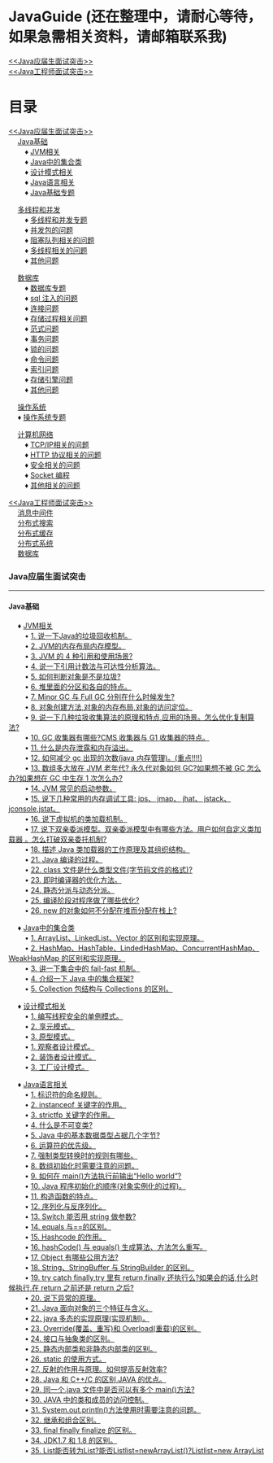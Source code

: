 # JavaGuide (还在整理中，请耐心等待，如果急需相关资料，请邮箱联系我)
<a href="#1"><<Java应届生面试突击>></a> <br>
<a href="#2"><<Java工程师面试突击>></a>

# 目录
<a href="#1"><<Java应届生面试突击>></a> <br>
&ensp;&ensp; <a href="#11">Java基础</a> <br>
&ensp;&ensp;&ensp;&ensp; ♦ <a href="#111">JVM相关</a> <br>
&ensp;&ensp;&ensp;&ensp; ♦ <a href="#112">Java中的集合类</a> <br>
&ensp;&ensp;&ensp;&ensp; ♦ <a href="#113">设计模式相关</a> <br>
&ensp;&ensp;&ensp;&ensp; ♦ <a href="#114">Java语言相关</a> <br>
&ensp;&ensp;&ensp;&ensp; ♦ <a href="#115">Java基础专题</a> <br>

&ensp;&ensp; <a href="#12">多线程和并发</a> <br>
&ensp;&ensp;&ensp;&ensp; ♦ <a href="#12">多线程和并发专题</a> <br>
&ensp;&ensp;&ensp;&ensp; ♦ <a href="#12">并发包的问题</a> <br>
&ensp;&ensp;&ensp;&ensp; ♦ <a href="#12">阻塞队列相关的问题</a> <br>
&ensp;&ensp;&ensp;&ensp; ♦ <a href="#12">多线程相关的问题</a> <br>
&ensp;&ensp;&ensp;&ensp; ♦ <a href="#12">其他问题</a> <br>

&ensp;&ensp;  <a href="#13">数据库</a> <br>
&ensp;&ensp;&ensp;&ensp; ♦ <a href="#13">数据库专题</a> <br>
&ensp;&ensp;&ensp;&ensp; ♦ <a href="#13">sql 注入的问题</a> <br>
&ensp;&ensp;&ensp;&ensp; ♦ <a href="#13">连接问题</a> <br>
&ensp;&ensp;&ensp;&ensp; ♦ <a href="#13">存储过程相关问题</a> <br>
&ensp;&ensp;&ensp;&ensp; ♦ <a href="#13">范式问题</a> <br>
&ensp;&ensp;&ensp;&ensp; ♦ <a href="#13">事务问题</a> <br>
&ensp;&ensp;&ensp;&ensp; ♦ <a href="#13">锁的问题</a> <br>
&ensp;&ensp;&ensp;&ensp; ♦ <a href="#13">命令问题</a> <br>
&ensp;&ensp;&ensp;&ensp; ♦ <a href="#13">索引问题</a> <br>
&ensp;&ensp;&ensp;&ensp; ♦ <a href="#13">存储引擎问题</a> <br>
&ensp;&ensp;&ensp;&ensp; ♦ <a href="#13">其他问题</a> <br>

&ensp;&ensp;  <a href="#14">操作系统</a> <br> 
&ensp;&ensp; ♦ [操作系统专题]() <br>

&ensp;&ensp;  <a href="#15">计算机网络</a> <br>
&ensp;&ensp;&ensp;&ensp; ♦ [TCP/IP相关的问题]() <br>
&ensp;&ensp;&ensp;&ensp; ♦ [HTTP 协议相关的问题]() <br>
&ensp;&ensp;&ensp;&ensp; ♦ [安全相关的问题]() <br>
&ensp;&ensp;&ensp;&ensp; ♦ [Socket 编程]() <br>
&ensp;&ensp;&ensp;&ensp; ♦ [其他相关的问题]() <br>

<a href="#2"><<Java工程师面试突击>></a> <br>
&ensp;&ensp;  <a href="#21">消息中间件</a> <br>
&ensp;&ensp;  <a href="#22">分布式搜索</a> <br>
&ensp;&ensp;  <a href="#23">分布式缓存</a> <br>
&ensp;&ensp;  <a href="#24">分布式系统</a> <br>
&ensp;&ensp;  <a href="#25">数据库</a> <br>

### <a name="1">Java应届生面试突击</a>

---
#### Java基础
&ensp;&ensp; ♦ [JVM相关]() <br>
&ensp;&ensp;&ensp;&ensp; • [1. 说一下Java的垃圾回收机制。]() <br>
&ensp;&ensp;&ensp;&ensp; • [2. JVM的内存布局内存模型。]() <br>
&ensp;&ensp;&ensp;&ensp; • [3. JVM 的 4 种引用和使用场景?]() <br>
&ensp;&ensp;&ensp;&ensp; • [4. 说一下引用计数法与可达性分析算法。]() <br>
&ensp;&ensp;&ensp;&ensp; • [5. 如何判断对象是不是垃圾?]() <br>
&ensp;&ensp;&ensp;&ensp; • [6. 堆里面的分区和各自的特点。]() <br>
&ensp;&ensp;&ensp;&ensp; • [7. Minor GC 与 Full GC 分别在什么时候发生?]() <br>
&ensp;&ensp;&ensp;&ensp; • [8. 对象创建方法,对象的内存布局,对象的访问定位。]() <br>
&ensp;&ensp;&ensp;&ensp; • [9. 说一下几种垃圾收集算法的原理和特点,应用的场景。怎么优化复制算法?]() <br>
&ensp;&ensp;&ensp;&ensp; • [10. GC 收集器有哪些?CMS 收集器与 G1 收集器的特点。]() <br>
&ensp;&ensp;&ensp;&ensp; • [11. 什么是内存泄露和内存溢出。]() <br>
&ensp;&ensp;&ensp;&ensp; • [12. 如何减少 gc 出现的次数(java 内存管理)。(重点!!!!)]() <br>
&ensp;&ensp;&ensp;&ensp; • [13. 数组多大放在 JVM 老年代? 永久代对象如何 GC?如果想不被 GC 怎么办?如果想在 GC 中生存 1 次怎么办?]() <br>
&ensp;&ensp;&ensp;&ensp; • [14. JVM 常见的启动参数。]() <br>
&ensp;&ensp;&ensp;&ensp; • [15. 说下几种常用的内存调试工具: jps、 jmap、 jhat、 jstack、 jconsole,jstat。]() <br>
&ensp;&ensp;&ensp;&ensp; • [16. 说下虚拟机的类加载机制。]() <br>
&ensp;&ensp;&ensp;&ensp; • [17. 说下双亲委派模型。双亲委派模型中有哪些方法。用户如何自定义类加载器 。怎么打破双亲委托机制?]() <br>
&ensp;&ensp;&ensp;&ensp; • [18. 描述 Java 类加载器的工作原理及其组织结构。]() <br>
&ensp;&ensp;&ensp;&ensp; • [21. Java 编译的过程。]() <br>
&ensp;&ensp;&ensp;&ensp; • [22. class 文件是什么类型文件(字节码文件的格式)?]() <br>
&ensp;&ensp;&ensp;&ensp; • [23. 即时编译器的优化方法。]() <br>
&ensp;&ensp;&ensp;&ensp; • [24. 静态分派与动态分派。]() <br>
&ensp;&ensp;&ensp;&ensp; • [25. 编译阶段对程序做了哪些优化?]() <br>
&ensp;&ensp;&ensp;&ensp; • [26. new 的对象如何不分配在堆而分配在栈上?]() <br>

&ensp;&ensp; ♦ [Java中的集合类]() <br>
&ensp;&ensp;&ensp;&ensp; • [1. ArrayList、LinkedList、Vector 的区别和实现原理。]() <br>
&ensp;&ensp;&ensp;&ensp; • [2. HashMap、HashTable、LindedHashMap、ConcurrentHashMap、WeakHashMap 的区别和实现原理。]() <br>
&ensp;&ensp;&ensp;&ensp; • [3. 讲一下集合中的 fail-fast 机制。]() <br>
&ensp;&ensp;&ensp;&ensp; • [4. 介绍一下 Java 中的集合框架?]() <br>
&ensp;&ensp;&ensp;&ensp; • [5. Collection 包结构与 Collections 的区别。]() <br>

&ensp;&ensp; ♦ [设计模式相关]() <br>
&ensp;&ensp;&ensp;&ensp; • [1. 编写线程安全的单例模式。]() <br>
&ensp;&ensp;&ensp;&ensp; • [2. 享元模式。]() <br>
&ensp;&ensp;&ensp;&ensp; • [3. 原型模式。]() <br>
&ensp;&ensp;&ensp;&ensp; • [1. 观察者设计模式。]() <br>
&ensp;&ensp;&ensp;&ensp; • [2. 装饰者设计模式。]() <br>
&ensp;&ensp;&ensp;&ensp; • [3. 工厂设计模式。]() <br>

&ensp;&ensp; ♦ [Java语言相关]() <br>
&ensp;&ensp;&ensp;&ensp; • [1. 标识符的命名规则。]() <br>
&ensp;&ensp;&ensp;&ensp; • [2. instanceof 关键字的作用。]() <br>
&ensp;&ensp;&ensp;&ensp; • [3. strictfp 关键字的作用。]() <br>
&ensp;&ensp;&ensp;&ensp; • [4. 什么是不可变类?]() <br>
&ensp;&ensp;&ensp;&ensp; • [5. Java 中的基本数据类型占据几个字节?]() <br>
&ensp;&ensp;&ensp;&ensp; • [6. 运算符的优先级。]() <br>
&ensp;&ensp;&ensp;&ensp; • [7. 强制类型转换时的规则有哪些。]() <br>
&ensp;&ensp;&ensp;&ensp; • [8. 数组初始化时需要注意的问题。]() <br>
&ensp;&ensp;&ensp;&ensp; • [9. 如何在 main()方法执行前输出“Hello world”?]() <br>
&ensp;&ensp;&ensp;&ensp; • [10. Java 程序初始化的顺序(对象实例化的过程)。]() <br>
&ensp;&ensp;&ensp;&ensp; • [11. 构造函数的特点。]() <br>
&ensp;&ensp;&ensp;&ensp; • [12. 序列化与反序列化。]() <br>
&ensp;&ensp;&ensp;&ensp; • [13. Switch 能否用 string 做参数?]() <br>
&ensp;&ensp;&ensp;&ensp; • [14. equals 与==的区别。]() <br>
&ensp;&ensp;&ensp;&ensp; • [15. Hashcode 的作用。]() <br>
&ensp;&ensp;&ensp;&ensp; • [16. hashCode() 与 equals() 生成算法、方法怎么重写。]() <br>
&ensp;&ensp;&ensp;&ensp; • [17. Object 有哪些公用方法?]() <br>
&ensp;&ensp;&ensp;&ensp; • [18. String、StringBuffer 与 StringBuilder 的区别。]() <br>
&ensp;&ensp;&ensp;&ensp; • [19. try catch finally,try 里有 return,finally 还执行么?如果会的话,什么时候执行,在 return 之前还是 return 之后?]() <br>
&ensp;&ensp;&ensp;&ensp; • [20. 说下异常的原理。]() <br>
&ensp;&ensp;&ensp;&ensp; • [21. Java 面向对象的三个特征与含义。]() <br>
&ensp;&ensp;&ensp;&ensp; • [22. java 多态的实现原理(实现机制)。]() <br>
&ensp;&ensp;&ensp;&ensp; • [23. Override(覆盖、重写)和 Overload(重载)的区别。]() <br>
&ensp;&ensp;&ensp;&ensp; • [24. 接口与抽象类的区别。]() <br>
&ensp;&ensp;&ensp;&ensp; • [25. 静态内部类和非静态内部类的区别。]() <br>
&ensp;&ensp;&ensp;&ensp; • [26. static 的使用方式。]() <br>
&ensp;&ensp;&ensp;&ensp; • [27. 反射的作用与原理。如何提高反射效率?]() <br>
&ensp;&ensp;&ensp;&ensp; • [28. Java 和 C++/C 的区别,JAVA 的优点。]() <br>
&ensp;&ensp;&ensp;&ensp; • [29. 同一个.java 文件中是否可以有多个 main()方法?]() <br>
&ensp;&ensp;&ensp;&ensp; • [30. JAVA 中的类和成员的访问控制。]() <br>
&ensp;&ensp;&ensp;&ensp; • [31. System.out.println()方法使用时需要注意的问题。]() <br>
&ensp;&ensp;&ensp;&ensp; • [32. 继承和组合区别。]() <br>
&ensp;&ensp;&ensp;&ensp; • [33. final finally finalize 的区别。]() <br>
&ensp;&ensp;&ensp;&ensp; • [34. JDK1.7 和 1.8 的区别。]() <br>
&ensp;&ensp;&ensp;&ensp; • [35. List<String>能否转为List<Object>?能否List<Object>list=newArrayList<String>()?List<String>list=new ArrayList<Object>()?原因?]()<br>
&ensp;&ensp;&ensp;&ensp; • [36. 泛型的好处?]() <br>

&ensp;&ensp; ♦ [Java基础专题]() <br>
&ensp;&ensp;&ensp;&ensp; • [1.String 中的”+”操作是怎么回事?]() <br>
&ensp;&ensp;&ensp;&ensp; • [2.StringBuilder 和 StringBuffer 底层是怎么实现的。]() <br>
&ensp;&ensp;&ensp;&ensp; • [3.String 类中常用的方法。]() <br>
&ensp;&ensp;&ensp;&ensp; • [4.创建虚引用的时候,构造方法传入一个 ReferenceQueue,作用是什么。]() <br>
&ensp;&ensp;&ensp;&ensp; • [5.栈溢出的原因和解决方法。]() <br>
&ensp;&ensp;&ensp;&ensp; • [6.HashMap 的加载因子的作用。]() <br>
&ensp;&ensp;&ensp;&ensp; • [7.HashMap 中的 key 可以是任意对象吗?(Set 中元素的内容可以改变吗?)]() <br>
&ensp;&ensp;&ensp;&ensp; • [8.如果你定义一个类,包括学号,姓名,分数,如何把这个对象作为 key?]() <br>
&ensp;&ensp;&ensp;&ensp; • [9.java 是如何实现跨平台的。]() <br>
&ensp;&ensp;&ensp;&ensp; • [10.什么是泛型,为什么要使用以及类型擦除。]() <br>
&ensp;&ensp;&ensp;&ensp; • [11.Java 中的 NIO,BIO 分别是什么。NIO 主要用来解决什么问题。]() <br>
&ensp;&ensp;&ensp;&ensp; • [12.面向对象的 6 个基本原则(设计模式的 6 个基本原则)。]() <br>
&ensp;&ensp;&ensp;&ensp; • [13.JDK 源码中用到的设计模式 。]() <br>              
&ensp;&ensp;&ensp;&ensp; • [14.执行 Student s = new Student();在内存中做了哪些事情?]() <br>
&ensp;&ensp;&ensp;&ensp; • [15.你知道的开源软件有哪些?]() <br>
&ensp;&ensp;&ensp;&ensp; • [16.String 型变量如何转成 int 型变量,反过来呢?]() <br>
&ensp;&ensp;&ensp;&ensp; • [17.怎么判断数组是 null 还是为空?]() <br>
&ensp;&ensp;&ensp;&ensp; • [18.怎样让一个线程放弃锁。]() <br>
&ensp;&ensp;&ensp;&ensp; • [19.IO 里面常见的类。]() <br>
&ensp;&ensp;&ensp;&ensp; • [20.xml 解析方式。]() <br>
                                 
#### 多线程和并发
&ensp;&ensp; ♦ [多线程和并发专题]() <br>
&ensp;&ensp;&ensp;&ensp; • [什么是缓存一致性问题,如何解决呢]() <br>
&ensp;&ensp;&ensp;&ensp; • [1.什么是缓存一致性问题?如何解决呢?]() <br>
&ensp;&ensp;&ensp;&ensp; • []() <br>
&ensp;&ensp;&ensp;&ensp; • []() <br>
&ensp;&ensp;&ensp;&ensp; • []() <br>
&ensp;&ensp;&ensp;&ensp; • []() <br>
&ensp;&ensp;&ensp;&ensp; • []() <br>
&ensp;&ensp;&ensp;&ensp; • []() <br>
&ensp;&ensp;&ensp;&ensp; • []() <br>
&ensp;&ensp; ♦ [并发包的问题]() <br>
&ensp;&ensp; ♦ [阻塞队列相关的问题]() <br>
&ensp;&ensp; ♦ [多线程相关的问题]() <br>
&ensp;&ensp; ♦ [其他问题]() <br>

#### 数据库
&ensp;&ensp; ♦ [数据库专题]() <br>
&ensp;&ensp; ♦ [sql 注入的问题]() <br>
&ensp;&ensp; ♦ [连接问题]() <br>
&ensp;&ensp; ♦ [存储过程相关问题]() <br>
&ensp;&ensp; ♦ [范式问题]() <br>
&ensp;&ensp; ♦ [事务问题]() <br>
&ensp;&ensp; ♦ [锁的问题]() <br>
&ensp;&ensp; ♦ [命令问题]() <br>
&ensp;&ensp; ♦ [索引问题]() <br>
&ensp;&ensp; ♦ [存储引擎问题]() <br>
&ensp;&ensp; ♦ [其他问题]() <br>

#### 操作系统
&ensp;&ensp; ♦ [操作系统专题]() <br>
&ensp;&ensp;&ensp;&ensp; • []() <br>

#### 计算机网络
&ensp;&ensp; ♦ [TCP/IP相关的问题]() <br>
&ensp;&ensp;&ensp;&ensp; • [OSI与TCP/IP各层的结构与功能,都有哪些协议,协所占端口号。]() <br>
&ensp;&ensp; ♦ [HTTP 协议相关的问题]() <br>
&ensp;&ensp; ♦ [安全相关的问题]() <br>
&ensp;&ensp; ♦ [Socket 编程]() <br>
&ensp;&ensp; ♦ [其他相关的问题]() <br>

### <a name="2">Java工程师面试突击</a>
--- 
#### 消息中间件
- [如何进行消息队列的选型]()
- [引入消息队列后如何保证其可用性]()
- [为什么消息队列里消费到了重复数据]()
- [发到消息队列的数据不见了]()
- [如何保证从消息队列拿到的数据按照顺序执行]()
- [几百万消息在小消息队列里积压了几小时]()
- [如果让你开发一个消息中间件,你会怎么设计架构]()
- [消息队列相关问题的面试技巧]()

#### 分布式搜索
- [分布式引擎架构是怎么设计的,为什么是分布式的]()
- [分布式搜索引擎写入和查询的工作流程]()
- [分布式搜索引擎在几十亿数据量级的场景下如何优化查询性能]()
- [你们公司分布式搜索引擎是怎么部署的]()
- [分布式搜索引擎相关问题的面试技巧]()

#### 分布式缓存
- [分布式缓存第一个问题]()
- [redis线程模型,为什么单线程还是有很高的效率]()
- [redis有哪些数据类型,分别在什么场景下使用比较合适]()
- [redis过期策略,手写LRU]()
- [怎么保证redis是高并发和高可用]()
- [怎么保证redis挂掉之后再重启数据可以恢复]()
- [redis cluster集群模式的原理]()
- [一般如何应对缓存雪崩以及穿透问题]()
- [如何保证缓存与数据库双写时的数据一致性]()
- [redis的并发竞争该如何解决]()
- [你们公司生产环境的redis集群的部署架构是什么样的]()
- [分布式缓存面试题的回答技巧]()

#### 分布式系统
- [为什么要把系统拆分为分布式,为啥要用dubbo]()
- [dubbo的工作原理,注册中心挂了可以继续通信嘛]()
- [dubbo都支持哪写通信协议以及序列化协议]()
- [dubbo支持哪写负载均衡,高可用以及动态代理策略]()
- [SPI是啥意思,dubbo的SPI机制原理]()
- [基于dubbo如何做服务治理、服务降级以及重试]()
- [分布式接口的幂等性如何保证,比如不能重复扣款]()
- [分布式系统中的接口调用如何保证顺序性]()
- [如何设计一个类似dubbo的rpc框架,架构上如何考虑]()
- [zookeeper一般都有哪写使用场景]()
- [什么是分布式锁,对比redis和zk两种分布式锁的优劣]()
- [说说你们的分布式session方案,怎么做的]()
- [分布式事务方案,有啥坑]()
- [一般如何设计一个高并发的系统架构]()

#### 数据库
- [如何分库分表]()
- [如何系统不停机迁移到分库分表]()
- [如何设计可动态扩容缩容的分库分表方案]()
- [分库分表后全局id如何生成]()
- [MySQL读写分离的原理,主从同步如何解决]()


    